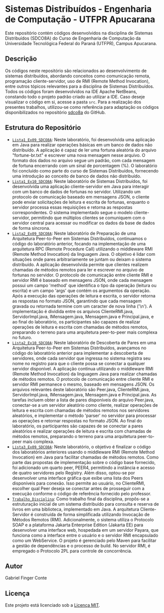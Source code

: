 # Sistemas Distribuídos - Engenharia de Computação - UTFPR Apucarana

Este repositório contém códigos desenvolvidos na disciplina de Sistemas Distribuídos (SDCO8A) do Curso de Engenharia de Computação da Universidade Tecnológica Federal do Paraná (UTFPR), Campus Apucarana.

## Descrição

Os códigos neste repositório são relacionados ao desenvolvimento de sistemas distribuídos, abordando conceitos como comunicação remota, programação cliente-servidor, uso de RMI (Remote Method Invocation), entre outros tópicos relevantes para a disciplina de Sistemas Distribuídos.
Todos os códigos foram desenvolvidos na IDE Apache NetBeans, constando todo o projeto padrão criado ao utilizar a IDE. Caso deseje visualizar o código em si, acesse a pasta `src`.
Para a realização dos presentes trabalhos, utilizou-se como referência para adaptação os códigos disponibilizados no repositório [sdco8a](https://github.com/sdco8a/) do GitHub.

## Estrutura do Repositório

- [`Lista1_Ex09_SDCO8A`](Lista1_Ex09_SDCO8A): Neste laboratório, foi desenvolvida uma aplicação em Java para realizar operações básicas em um banco de dados não distribuído. A aplicação é capaz de ler uma fortuna aleatória do arquivo "fortune-br.txt" e escrever uma nova mensagem nesse arquivo. O formato dos dados no arquivo segue um padrão, com cada mensagem de fortuna encerrando com um sinal de porcentagem (%). O laboratório foi concluído como parte do curso de Sistemas Distribuídos, fornecendo uma introdução ao conceito de banco de dados não distribuído.
- [`Lista1_Ex10_SDCO8A`](Lista1_Ex10_SDCO8A): Neste laboratório de Sistemas Distribuídos, foi desenvolvida uma aplicação cliente-servidor em Java para interagir com um banco de dados de fortunas no servidor. Utilizando um protocolo de comunicação baseado em mensagens JSON, o cliente pode enviar solicitações de leitura e escrita de fortunas, enquanto o servidor processa essas requisições e retorna as respostas correspondentes. O sistema implementado segue o modelo cliente-servidor, permitindo que múltiplos clientes se comuniquem com o servidor central para acessar ou modificar os dados da base de dados de forma síncrona.
- [`Lista2_Ex09_SDCO8A`](Lista2_Ex09_SDCO8A): Neste laboratório de Preparação de uma Arquitetura Peer-to-Peer em Sistemas Distribuídos, continuamos o código do laboratório anterior, focando na implementação de uma arquitetura RPC (Remote Procedure Call) utilizando o middleware RMI (Remote Method Invocation) da linguagem Java. O objetivo é lidar com situações onde pares arbitrariamente se juntam ou deixam o sistema distribuído. A aplicação desenvolvida permite que clientes realizem chamadas de métodos remotos para ler e escrever no arquivo de fortunas no servidor. O protocolo de comunicação entre cliente RMI e servidor RMI é baseado em mensagens JSON, onde cada mensagem possui um campo 'method' que identifica o tipo da operação (leitura ou escrita) e um campo 'args' que contém os argumentos da operação. Após a execução das operações de leitura e escrita, o servidor retorna as respostas no formato JSON, garantindo que cada mensagem gravada ou retornada termine com um caracter de nova linha ('\n'). A implementação é dividida entre os arquivos ClienteRMI.java, ServidorImpl.java, IMensagem.java, Mensagem.java e Principal.java, e ao final do laboratório, os participantes são capazes de realizar operações de leitura e escrita com chamadas de métodos remotos, preparando o terreno para uma arquitetura peer-to-peer mais complexa no futuro.
- [`Lista2_Ex10_SDCO8A`](Lista2_Ex10_SDCO8A): Neste laboratório de Descoberta de Pares em uma Arquitetura Peer-to-Peer em Sistemas Distribuídos, avançamos no código do laboratório anterior para implementar a descoberta de servidores, onde cada servidor que ingressa no sistema registra seu nome no registro para que o cliente possa se conectar a qualquer servidor disponível. A aplicação continua utilizando o middleware RMI (Remote Method Invocation) da linguagem Java para realizar chamadas de métodos remotos. O protocolo de comunicação entre cliente RMI e servidor RMI permanece o mesmo, baseado em mensagens JSON. Os arquivos relevantes deste laboratório são Peer.java, ClienteRMI.java, ServidorImpl.java, IMensagem.java, Mensagem.java e Principal.java. As tarefas incluem obter a lista de pares disponíveis do arquivo Peer.java, conectar-se a um servidor aleatório como cliente, realizar operações de leitura e escrita com chamadas de métodos remotos nos servidores aleatórios, e implementar o método 'parser' no servidor para processar as operações e retornar respostas no formato JSON. Ao final do laboratório, os participantes são capazes de se conectar a pares aleatórios e realizar operações de leitura e escrita com chamadas de métodos remotos, preparando o terreno para uma arquitetura peer-to-peer mais complexa.
- [`Lista3_Ex09_SDCO8A`](Lista3_Ex09_SDCO8A): Neste laboratório, o objetivo é finalizar o código dos laboratórios anteriores usando o middleware RMI (Remote Method Invocation) em Java para facilitar chamadas de métodos remotos. Como parte das propostas de implementação sobre o código base fornecido, foi adicionado um quarto peer, PEER4, permitindo a instância e acesso de quatro servidores pelo Registry. Além disso, optou-se por desenvolver uma interface gráfica que exibe uma lista dos Peers disponíveis para conexão. Isso permite ao usuário, no ClienteRMI, escolher qual Peer deseja se conectar antes de prosseguir com a execução conforme o código de referência fornecido pelo professor.
- [`Trabalho_Disciplina`](Trabalho_Disciplina): Como trabalho final da disciplina, propôs-se a estruturação inicial de um sistema distribuído para consulta e reserva de livros em uma biblioteca, implementado em Java. A arquitetura Cliente-Servidor é construída de forma simplificada utilizando Invocação de Métodos Remotos (RMI). Adicionalmente, o sistema utiliza o Protocolo SOAP e a plataforma Jakarta Enterprise Edition (Jakarta EE) para desenvolver uma interface web, hospedada em um servidor Payara, que funciona como a interface entre o usuário e o servidor RMI encapsulado como um WebService. O projeto é gerenciado pelo Maven para facilitar a gestão de dependências e o processo de build. No servidor RMI, é empregado o Protocolo 2PL para controle de concorrência.

## Autor
Gabriel Finger Conte

## Licença

Este projeto está licenciado sob a [Licença MIT](LICENSE).
